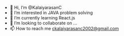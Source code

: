 - 👋 Hi, I’m @KalaiyarasanC
- 👀 I’m interested in JAVA problem solving
- 🌱 I’m currently learning React.js
- 💞️ I’m looking to collaborate on ...
- 📫 How to reach me ckalaiyarasanc2002@gmail.com

<!---
KalaiyarasanC/KalaiyarasanC is a ✨ special ✨ repository because its `README.md` (this file) appears on your GitHub profile.
You can click the Preview link to take a look at your changes.
--->
